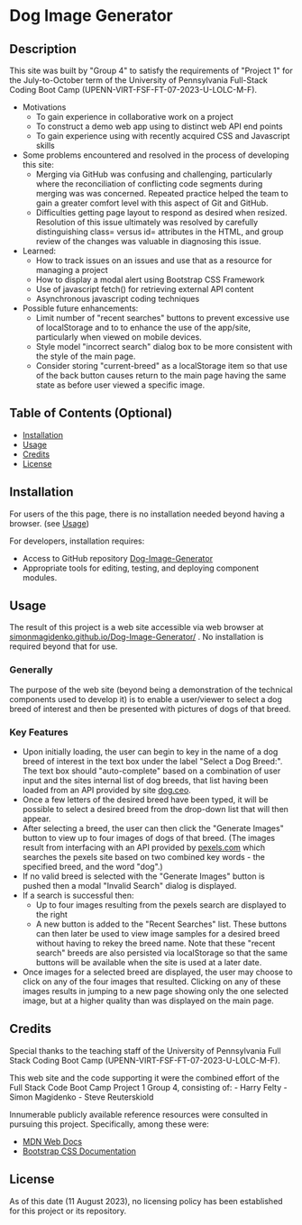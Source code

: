 # Dog Image Generator

## Description

This site was built by "Group 4" to satisfy the requirements of "Project 1" for the July-to-October term of the
University of Pennsylvania Full-Stack Coding Boot Camp (UPENN-VIRT-FSF-FT-07-2023-U-LOLC-M-F).  

- Motivations
    - To gain experience in collaborative work on a project
    - To construct a demo web app using to distinct web API end points
    - To gain experience using with recently acquired CSS and Javascript skills
- Some problems encountered and resolved in the process of developing this site:
    - Merging via GitHub was confusing and challenging, particularly where the
        reconciliation of conflicting code segments during merging was
        was concerned.  Repeated practice helped the team to gain a greater 
        comfort level with this aspect of Git and GitHub.
    - Difficulties getting page layout to respond as desired when resized.  Resolution
        of this issue ultimately was resolved by carefully distinguishing class=
        versus id= attributes in the HTML, and group review of the changes was valuable
        in diagnosing this issue.
- Learned:
    - How to track issues on an issues and use that as a resource for managing a project
    - How to display a modal alert using Bootstrap CSS Framework
    - Use of javascript fetch() for retrieving external API content
    - Asynchronous javascript coding techniques
- Possible future enhancements:
    - Limit number of "recent searches" buttons to prevent excessive use of localStorage and
        to to enhance the use of the app/site, particularly when viewed on mobile devices.
    - Style model "incorrect search" dialog box to be more consistent with the style of the
        main page.
    - Consider storing "current-breed" as a localStorage item so that use of the back 
        button causes return to the main page having the same state as before user viewed
        a specific image.

## Table of Contents (Optional)

- [Installation](#Installation)
- [Usage](#Usage)
- [Credits](#credits)
- [License](#license)

## Installation

For users of the this page, there is no installation needed beyond having a browser.  (see [Usage](#usage))

For developers, installation requires:
- Access to GitHub repository [Dog-Image-Generator](https://github.com/SimonMagidenko/Dog-Image-Generator) 
- Appropriate tools for editing, testing, and deploying component modules.

## Usage

The result of this project is a web site accessible via web browser at [simonmagidenko.github.io/Dog-Image-Generator/](https://simonmagidenko.github.io/Dog-Image-Generator/) .  No installation is required beyond that for use.

### Generally

The purpose of the web site (beyond being a demonstration of the technical components used to develop it) is to enable
a user/viewer to select a dog breed of interest and then be presented with pictures of dogs of that breed.

### Key Features

- Upon initially loading, the user can begin to key in the name of a dog breed of interest in the text box
    under the label "Select a Dog Breed:".  The text box should "auto-complete" based on a combination of user
    input and the sites internal list of dog breeds, that list having been loaded from an API provided by site
    [dog.ceo](https://https://dog.ceo/).
- Once a few letters of the desired breed have been typed, it will be possible to select a desired breed from the
    drop-down list that will then appear.
- After selecting a breed, the user can then click the "Generate Images" button to view up to four images of dogs
    of that breed.  (The images result from interfacing with an API provided by [pexels.com](https://www.pexels.com/) 
    which searches the pexels site based on two combined key words - the specified breed, and the word "dog".)
- If no valid breed is selected with the "Generate Images" button is pushed then a modal "Invalid Search" dialog
    is displayed.
- If a search is successful then:
    - Up to four images resulting from the pexels search are displayed to the right
    - A new button is added to the "Recent Searches" list.  These buttons can then later be used to view
        image samples for a desired breed without having to rekey the breed name.  Note that these "recent
        search" breeds are also persisted via localStorage so that the same buttons will be available when
        the site is used at a later date.
- Once images for a selected breed are displayed, the user may choose to click on any of the four images
    that resulted.  Clicking on any of these images results in jumping to a new page showing only the one
    selected image, but at a higher quality than was displayed on the main page.

## Credits

Special thanks to the teaching staff of the University of Pennsylvania Full Stack Coding Boot Camp (UPENN-VIRT-FSF-FT-07-2023-U-LOLC-M-F).

This web site and the code supporting it were the combined effort of the Full Stack Code Boot Camp Project 1 Group 4, 
consisting of:
    - Harry Felty
    - Simon Magidenko
    - Steve Reuterskiold

Innumerable publicly available reference resources were consulted in pursuing this project.  Specifically, among these
were:
- [MDN Web Docs](https://developer.mozilla.org/en-US/)
- [Bootstrap CSS Documentation](https://getbootstrap.com/docs/5.3/getting-started/introduction/)

## License

As of this date (11 August 2023), no licensing policy has been established for this project or its repository.
